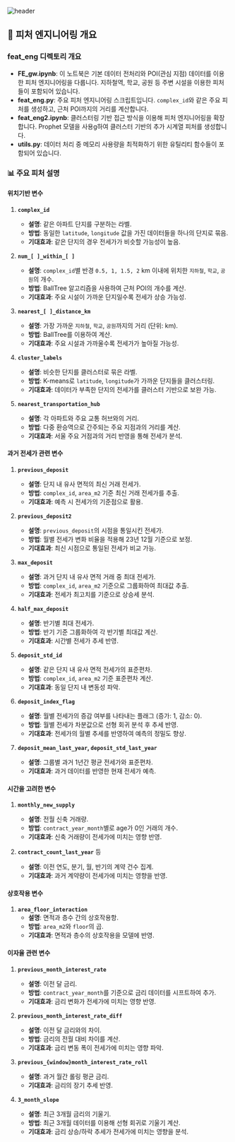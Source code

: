 ![header](https://capsule-render.vercel.app/api?type=waving&color=0:EDDFE0,100:B7B7B7&width=max&height=175&section=header&text=EDA,피처엔지니어링&desc=RecSys05-오곡밥&fontSize=30&fontColor=4A4947&&fontAlignY=40)

## 📂 피처 엔지니어링 개요

### feat_eng 디렉토리 개요

- **FE_gw.ipynb**: 이 노트북은 기본 데이터 전처리와 POI(관심 지점) 데이터를 이용한 피처 엔지니어링을 다룹니다. 지하철역, 학교, 공원 등 주변 시설을 이용한 피처들이 포함되어 있습니다.
- **feat_eng.py**: 주요 피처 엔지니어링 스크립트입니다. `complex_id`와 같은 주요 피처를 생성하고, 근처 POI까지의 거리를 계산합니다.
- **feat_eng2.ipynb**: 클러스터링 기반 접근 방식을 이용해 피처 엔지니어링을 확장합니다. Prophet 모델을 사용g하여 클러스터 기반의 추가 시계열 피처를 생성합니다.
- **utils.py**: 데이터 처리 중 메모리 사용량을 최적화하기 위한 유틸리티 함수들이 포함되어 있습니다.

### 📊 주요 피처 설명

#### 위치기반 변수

1. **`complex_id`**  
   - **설명**: 같은 아파트 단지를 구분하는 라벨.  
   - **방법**: 동일한 `latitude`, `longitude` 값을 가진 데이터들을 하나의 단지로 묶음.  
   - **기대효과**: 같은 단지의 경우 전세가가 비슷할 가능성이 높음.  

2. **`num_[ ]_within_[ ]`**  
   - **설명**: `complex_id`별 반경 `0.5, 1, 1.5, 2` km 이내에 위치한 `지하철`, `학교`, `공원`의 개수.  
   - **방법**: BallTree 알고리즘을 사용하여 근처 POI의 개수를 계산.  
   - **기대효과**: 주요 시설이 가까운 단지일수록 전세가 상승 가능성.  

3. **`nearest_[ ]_distance_km`**  
   - **설명**: 가장 가까운 `지하철`, `학교`, `공원`까지의 거리 (단위: km).  
   - **방법**: BallTree를 이용하여 계산.  
   - **기대효과**: 주요 시설과 가까울수록 전세가가 높아질 가능성.  

4. **`cluster_labels`**  
   - **설명**: 비슷한 단지를 클러스터로 묶은 라벨.  
   - **방법**: K-means로 `latitude`, `longitude`가 가까운 단지들을 클러스터링.  
   - **기대효과**: 데이터가 부족한 단지의 전세가를 클러스터 기반으로 보완 가능.  

5. **`nearest_transportation_hub`**  
   - **설명**: 각 아파트와 주요 교통 허브와의 거리.  
   - **방법**: 다중 환승역으로 간주되는 주요 지점과의 거리를 계산.  
   - **기대효과**: 서울 주요 거점과의 거리 반영을 통해 전세가 분석.  

#### 과거 전세가 관련 변수

1. **`previous_deposit`**  
   - **설명**: 단지 내 유사 면적의 최신 거래 전세가.  
   - **방법**: `complex_id`, `area_m2` 기준 최신 거래 전세가를 추출.  
   - **기대효과**: 예측 시 전세가의 기준점으로 활용.  

2. **`previous_deposit2`**  
   - **설명**: `previous_deposit`의 시점을 통일시킨 전세가.  
   - **방법**: 월별 전세가 변화 비율을 적용해 23년 12월 기준으로 보정.  
   - **기대효과**: 최신 시점으로 통일된 전세가 비교 가능.  

3. **`max_deposit`**  
   - **설명**: 과거 단지 내 유사 면적 거래 중 최대 전세가.  
   - **방법**: `complex_id`, `area_m2` 기준으로 그룹화하여 최대값 추출.  
   - **기대효과**: 전세가 최고치를 기준으로 상승세 분석.  

4. **`half_max_deposit`**  
   - **설명**: 반기별 최대 전세가.  
   - **방법**: 반기 기준 그룹화하여 각 반기별 최대값 계산.  
   - **기대효과**: 시간별 전세가 추세 반영.  

5. **`deposit_std_id`**  
   - **설명**: 같은 단지 내 유사 면적 전세가의 표준편차.  
   - **방법**: `complex_id`, `area_m2` 기준 표준편차 계산.  
   - **기대효과**: 동일 단지 내 변동성 파악.  

6. **`deposit_index_flag`**  
   - **설명**: 월별 전세가의 증감 여부를 나타내는 플래그 (증가: 1, 감소: 0).  
   - **방법**: 월별 전세가 차분값으로 선형 회귀 분석 후 추세 반영.  
   - **기대효과**: 전세가의 월별 추세를 반영하여 예측의 정밀도 향상.  

7. **`deposit_mean_last_year`, `deposit_std_last_year`**  
   - **설명**: 그룹별 과거 1년간 평균 전세가와 표준편차.  
   - **기대효과**: 과거 데이터를 반영한 현재 전세가 예측.  

#### 시간을 고려한 변수

1. **`monthly_new_supply`**  
   - **설명**: 전월 신축 거래량.  
   - **방법**: `contract_year_month`별로 age가 0인 거래의 개수.  
   - **기대효과**: 신축 거래량이 전세가에 미치는 영향 반영.  

2. **`contract_count_last_year`** 등  
   - **설명**: 이전 연도, 분기, 월, 반기의 계약 건수 집계.  
   - **기대효과**: 과거 계약량이 전세가에 미치는 영향을 반영.  

#### 상호작용 변수

1. **`area_floor_interaction`**  
   - **설명**: 면적과 층수 간의 상호작용항.  
   - **방법**: `area_m2`와 `floor`의 곱.  
   - **기대효과**: 면적과 층수의 상호작용을 모델에 반영.  

#### 이자율 관련 변수

1. **`previous_month_interest_rate`**  
   - **설명**: 이전 달 금리.  
   - **방법**: `contract_year_month`를 기준으로 금리 데이터를 시프트하여 추가.  
   - **기대효과**: 금리 변화가 전세가에 미치는 영향 반영.  

2. **`previous_month_interest_rate_diff`**  
   - **설명**: 이전 달 금리와의 차이.  
   - **방법**: 금리의 전월 대비 차이를 계산.  
   - **기대효과**: 금리 변동 폭이 전세가에 미치는 영향 파악.  

3. **`previous_{window}month_interest_rate_roll`**  
   - **설명**: 과거 월간 롤링 평균 금리.  
   - **기대효과**: 금리의 장기 추세 반영.  

4. **`3_month_slope`**  
   - **설명**: 최근 3개월 금리의 기울기.  
   - **방법**: 최근 3개월 데이터를 이용해 선형 회귀로 기울기 계산.  
   - **기대효과**: 금리 상승/하락 추세가 전세가에 미치는 영향을 분석.  


